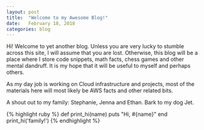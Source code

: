 ```yaml
---
layout: post
title:  "Welcome to my Awesome Blog!"
date:   February 18, 2018
categories: blog
---
```

Hi! Welcome to yet another blog.  Unless you are very lucky to stumble across this site, I will assume that you are lost.  Otherwise, this blog will be a place where I store code snippets, math facts, chess games and other mental dandruff. It is my hope that it will be useful to myself and perhaps others.

As my day job is working on Cloud infrastructure and projects, most of the materials here will most likely be AWS facts and other related bits.

A shout out to my family: Stephanie, Jenna and Ethan. Bark to my dog Jet.

{% highlight ruby %}
def print_hi(name)
  puts "Hi, #{name}"
end
print_hi('family!')
{% endhighlight %}
